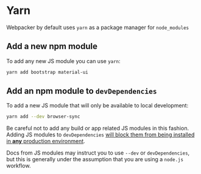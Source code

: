# Yarn

Webpacker by default uses `yarn` as a package manager for `node_modules`

## Add a new npm module

To add any new JS module you can use `yarn`:

```bash
yarn add bootstrap material-ui
```

## Add an npm module to `devDependencies`

To add a new JS module that will only be available to local development:

```bash
yarn add --dev browser-sync
```

Be careful not to add any build or app related JS modules in this fashion. Adding JS modules to `devDependencies` [will block them from being installed in **any** production environment](https://yarnpkg.com/lang/en/docs/cli/install/#toc-yarn-install-production-true-false).

Docs from JS modules may instruct you to use `--dev` or `devDependencies`, but this is generally under the assumption that you are using a `node.js` workflow.
